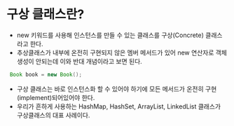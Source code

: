 # 구상 클래스란?
 - new 키워드를 사용해 인스턴스를 만들 수 있는 클래스를 구상(Concrete) 클래스라고 한다.
 - 추상클래스가 내부에 온전히 구현되지 않은 멤버 메서드가 있어 new 연산자로 객체 생성이 안되는데 이와 반대 개념이라고 보면 된다. 
 ```java
  Book book = new Book();
 ```
 - 구상 클래스는 바로 인스턴스화 할 수 있어야 하기에 모든 메서드가 온전히 구현(implement)되어있어야 한다.
 - 우리가 흔하게 사용하는 HashMap, HashSet, ArrayList, LinkedList 클래스가 구상클래스의 대표 사례이다.
